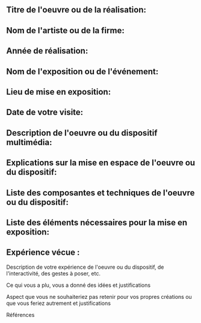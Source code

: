 ## Titre de l'oeuvre ou de la réalisation:

 ## Nom de l'artiste ou de la firme:

 ## Année de réalisation:

 ## Nom de l'exposition ou de l'événement:

 ## Lieu de mise en exposition:

 ## Date de votre visite:

 ## Description de l'oeuvre ou du dispositif multimédia:
 
 ## Explications sur la mise en espace de l'oeuvre ou du dispositif:

 ## Liste des composantes et techniques de l'oeuvre ou du dispositif:

 ## Liste des éléments nécessaires pour la mise en exposition:
  
 ## Expérience vécue :

 Description de votre expérience de l'oeuvre ou du dispositif, de l'interactivité, des gestes à poser, etc.

 Ce qui vous a plu, vous a donné des idées et justifications

 Aspect que vous ne souhaiteriez pas retenir pour vos propres créations ou que vous feriez autrement et justifications

 Références
